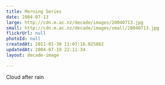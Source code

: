 ```yaml
---
title: Morning Series
date: 2004-07-13
large: http://cdn.m.ac.nz/decade/images/20040713.jpg
small: http://cdn.m.ac.nz/decade/images/small/20040713.jpg
flickrUrl: null
photoId: null
createdAt: 2011-01-30 11:07:16.025882
updatedAt: 2004-07-19 22:11:34
layout: decade-image

---
```

Cloud after rain
